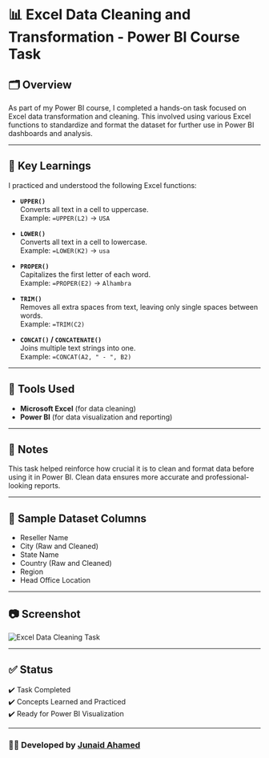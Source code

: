 # 📊 Excel Data Cleaning and Transformation - Power BI Course Task

## 🗂️ Overview

As part of my Power BI course, I completed a hands-on task focused on Excel data transformation and cleaning. This involved using various Excel functions to standardize and format the dataset for further use in Power BI dashboards and analysis.

---

## 🧠 Key Learnings

I practiced and understood the following Excel functions:

- **`UPPER()`**  
  Converts all text in a cell to uppercase.  
  Example: `=UPPER(L2)` → `USA`

- **`LOWER()`**  
  Converts all text in a cell to lowercase.  
  Example: `=LOWER(K2)` → `usa`

- **`PROPER()`**  
  Capitalizes the first letter of each word.  
  Example: `=PROPER(E2)` → `Alhambra`

- **`TRIM()`**  
  Removes all extra spaces from text, leaving only single spaces between words.  
  Example: `=TRIM(C2)`

- **`CONCAT()` / `CONCATENATE()`**  
  Joins multiple text strings into one.  
  Example: `=CONCAT(A2, " - ", B2)`

---

## 🔧 Tools Used

- **Microsoft Excel** (for data cleaning)
- **Power BI** (for data visualization and reporting)

---

## 📝 Notes

This task helped reinforce how crucial it is to clean and format data before using it in Power BI. Clean data ensures more accurate and professional-looking reports.

---

## 📁 Sample Dataset Columns

- Reseller Name  
- City (Raw and Cleaned)  
- State Name  
- Country (Raw and Cleaned)  
- Region  
- Head Office Location

---

## 📷 Screenshot

![Excel Data Cleaning Task](./your-screenshot-file.png)

---

## ✅ Status

✔️ Task Completed  
✔️ Concepts Learned and Practiced  
✔️ Ready for Power BI Visualization

---

### 👨‍💻 Developed by [Junaid Ahamed](#)
